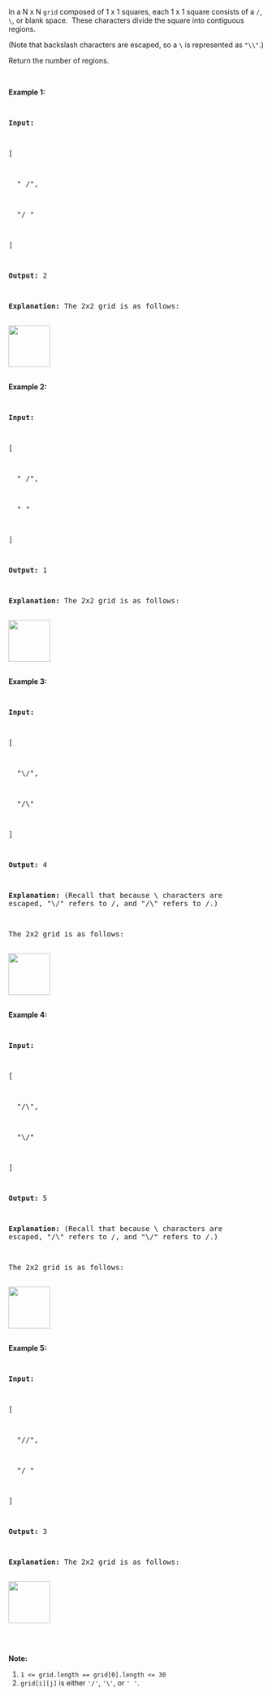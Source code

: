 In a N x N&nbsp;`` grid `` composed of 1 x 1 squares, each 1 x 1 square consists of a `` / ``, `` \ ``, or blank space.&nbsp; These characters divide the square into contiguous regions.

(Note that backslash characters are escaped, so a `` \ ``&nbsp;is represented as `` "\\" ``.)

Return the number of regions.

&nbsp;

<div>
<div>
<div>
<div>
<div>
<ol>
</ol>
</div>
</div>
</div>
</div>
</div>

<div>
<p><strong>Example 1:</strong></p>
<pre>
<strong>Input:
</strong><span id="example-input-1-1">[
&nbsp; " /",
&nbsp; "/ "
]</span>
<strong>Output: </strong><span id="example-output-1">2</span>
<strong>Explanation: </strong>The 2x2 grid is as follows:
<img alt="" src="https://assets.leetcode.com/uploads/2018/12/15/1.png" style="width: 82px; height: 82px;"/>
</pre>
<div>
<p><strong>Example 2:</strong></p>
<pre>
<strong>Input:
</strong><span id="example-input-2-1">[
&nbsp; " /",
&nbsp; "  "
]</span>
<strong>Output: </strong><span id="example-output-2">1</span>
<strong>Explanation: </strong>The 2x2 grid is as follows:
<img alt="" src="https://assets.leetcode.com/uploads/2018/12/15/2.png" style="width: 82px; height: 82px;"/>
</pre>
<div>
<p><strong>Example 3:</strong></p>
<pre>
<strong>Input:
</strong><span id="example-input-3-1">[
&nbsp; "\\/",
&nbsp; "/\\"
]</span>
<strong>Output: </strong><span id="example-output-3">4</span>
<strong>Explanation: </strong>(Recall that because \ characters are escaped, "\\/" refers to \/, and "/\\" refers to /\.)
The 2x2 grid is as follows:
<img alt="" src="https://assets.leetcode.com/uploads/2018/12/15/3.png" style="width: 82px; height: 82px;"/>
</pre>
<div>
<p><strong>Example 4:</strong></p>
<pre>
<strong>Input:
</strong><span id="example-input-4-1">[
&nbsp; "/\\",
&nbsp; "\\/"
]</span>
<strong>Output: </strong><span id="example-output-4">5</span>
<strong>Explanation: </strong>(Recall that because \ characters are escaped, "/\\" refers to /\, and "\\/" refers to \/.)
The 2x2 grid is as follows:
<img alt="" src="https://assets.leetcode.com/uploads/2018/12/15/4.png" style="width: 82px; height: 82px;"/>
</pre>
<div>
<p><strong>Example 5:</strong></p>
<pre>
<strong>Input:
</strong><span id="example-input-5-1">[
&nbsp; "//",
&nbsp; "/ "
]</span>
<strong>Output: </strong><span id="example-output-5">3</span>
<strong>Explanation: </strong>The 2x2 grid is as follows:
<img alt="" src="https://assets.leetcode.com/uploads/2018/12/15/5.png" style="width: 82px; height: 82px;"/>
</pre>
<p>&nbsp;</p>
<p><strong>Note:</strong></p>
<ol>
<li><code>1 &lt;= grid.length == grid[0].length &lt;= 30</code></li>
<li><code>grid[i][j]</code> is either <code>'/'</code>, <code>'\'</code>, or <code>' '</code>.</li>
</ol>
</div>
</div>
</div>
</div>
</div>